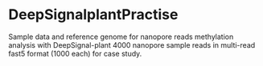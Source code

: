 # DeepSignalplantPractise
Sample data and reference genome for nanopore reads methylation analysis with DeepSignal-plant
4000 nanopore sample reads in multi-read fast5 format (1000 each) for case study. 
